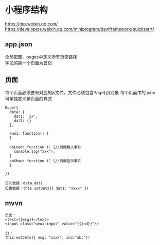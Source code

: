 # 小程序结构

https://mp.weixin.qq.com/  
https://developers.weixin.qq.com/miniprogram/dev/framework/quickstart/

## app.json

全局配置，pages中定义所有页面路径  
字段的第一个页面为首页

## 页面

每个页面必须要有对应的js文件，文件必须包含Page({})对象
每个页面中的.json可单独定义该页面的样式

```
Page({
  data: {
    dat1: 'xx',
    dat2: {}
  },

  Fun1: function() {
  }

  onLoad: function () {//页面载入事件
    console.log("xxx");
  }
  onShow: function () {//页面显示事件
  }

})

访问数据：data.dat1
设置数据：this.setData({ dat1: "xxxx" })
```

## mvvn

```
页面：
<text>{{msg}}</text>
<input class="weui-input" value="{{ind}}"/>

js：
this.setData({ msg: "xxxx", ind:"abc"})
```
